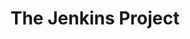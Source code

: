 ---
blog: https://jenkins.io/node
codehost: https://github.com/https://github.com/jenkinsci
guide: https://wiki.jenkins-ci.org/display/JENKINS/Logo
images:
- jenkins-official.svg
- jenkins-ar21.svg
- jenkins-icon.svg
logohandle: jenkins
sort: jenkins
tags:
- software
- continuous_integration
title: The Jenkins Project
twitter: https://x.com/jenkinsci
website: https://jenkins.io/
wikipedia: https://en.wikipedia.org/wiki/Jenkins_(software)
---